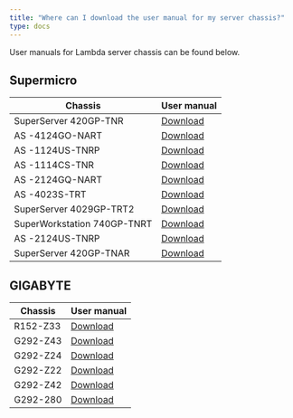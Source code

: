```yaml
---
title: "Where can I download the user manual for my server chassis?"
type: docs
---
```


User manuals for Lambda server chassis can be found below.

## Supermicro

| Chassis | User manual |
| --- | --- |
| SuperServer 420GP-TNR | [Download](https://www.supermicro.com/manuals/superserver/4U/MNL-2389.pdf) |
| AS -4124GO-NART | [Download](https://www.supermicro.com/manuals/superserver/4U/MNL-2379.pdf) |
| AS -1124US-TNRP | [Download](https://www.supermicro.com/manuals/superserver/1U/MNL-2286.pdf) |
| AS -1114CS-TNR | [Download](https://www.supermicro.com/manuals/superserver/1U/MNL-2397.pdf) |
| AS -2124GQ-NART | [Download](https://www.supermicro.com/manuals/superserver/2U/MNL-2356.pdf) |
| AS -4023S-TRT | [Download](https://www.supermicro.com/manuals/superserver/4U/MNL-2037.pdf) |
| SuperServer 4029GP-TRT2 | [Download](https://www.supermicro.com/manuals/superserver/4U/MNL-2107.pdf) |
| SuperWorkstation 740GP-TNRT | [Download](https://www.supermicro.com/manuals/superserver/4U/MNL-2292.pdf) |
| AS -2124US-TNRP | [Download](https://www.supermicro.com/manuals/superserver/2U/MNL-2288.pdf) |
| SuperServer 420GP-TNAR | [Download](https://www.supermicro.com/manuals/superserver/4U/MNL-2350.pdf) |

## GIGABYTE

| Chassis | User manual |
| --- | --- |
| R152-Z33 | [Download](https://download.gigabyte.com/FileList/Manual/server_manual_R152-Z33_e_10.pdf) |
| G292-Z43 | [Download](https://download.gigabyte.com/FileList/Manual/server_system_manual_G292-Z43_e_v10.pdf) |
| G292-Z24 | [Download](https://download.gigabyte.com/FileList/Manual/server_system_manual_G292-Z24_e_A00.pdf) |
| G292-Z22 | [Download](https://download.gigabyte.com/FileList/Manual/server_system_manual_g292-z20_z22_e_1.0.pdf) |
| G292-Z42 | [Download](https://download.gigabyte.com/FileList/Manual/server_system_manual_g292-z40_z42_e_1.0.pdf) |
| G292-280 | [Download](https://download.gigabyte.com/FileList/Manual/server_manual_G292-280_e_10.pdf) |

